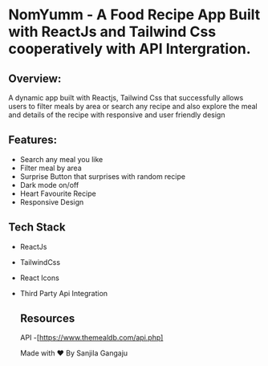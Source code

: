 # NomYumm - A Food Recipe App Built with ReactJs and Tailwind Css cooperatively with API Intergration.

## Overview:
A dynamic app built with Reactjs, Tailwind Css that successfully allows users to filter meals by area or search any recipe and also explore the meal and details of the recipe 
with responsive  and user friendly design

## Features:
* Search any meal you like
* Filter meal by area
* Surprise Button that surprises with random recipe
* Dark mode on/off
* Heart Favourite Recipe
* Responsive Design

## Tech Stack
* ReactJs
* TailwindCss
* React Icons
* Third Party Api Integration

  ## Resources
  API -[https://www.themealdb.com/api.php]

  <p>Made with ❤️ By Sanjila Gangaju</p>
  
